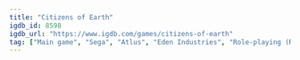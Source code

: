 ```yaml
---
title: "Citizens of Earth"
igdb_id: 8598
igdb_url: "https://www.igdb.com/games/citizens-of-earth"
tag: ["Main game", "Sega", "Atlus", "Eden Industries", "Role-playing (RPG)", "Single player", "Bird view / Isometric", "Comedy"]
---
```

